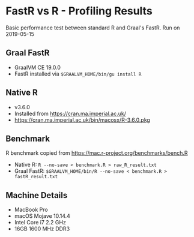# FastR vs R - Profiling Results

Basic performance test between standard R and Graal's FastR. Run on 2019-05-15

## Graal FastR
* GraalVM CE 19.0.0 
* FastR installed via `$GRAALVM_HOME/bin/gu install R`

## Native R
* v3.6.0
* Installed from https://cran.ma.imperial.ac.uk/
* https://cran.ma.imperial.ac.uk/bin/macosx/R-3.6.0.pkg

## Benchmark
R benchmark copied from https://mac.r-project.org/benchmarks/bench.R

* Native R: `R --no-save < benchmark.R > raw_R_result.txt`
* Graal FastR: `$GRAALVM_HOME/bin/R --no-save < benchmark.R > fastR_result.txt` 

## Machine Details

* MacBook Pro
* macOS Mojave 10.14.4
* Intel Core i7 2.2 GHz
* 16GB 1600 MHz DDR3